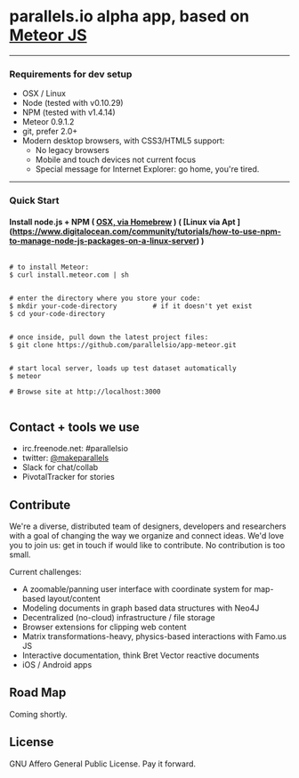 # parallels.io alpha app, based on [Meteor JS](http://www.meteor.com)
---  

### Requirements for dev setup

* OSX / Linux
* Node (tested with v0.10.29)
* NPM (tested with v1.4.14) 
* Meteor 0.9.1.2
* git, prefer 2.0+
* Modern desktop browsers, with CSS3/HTML5 support:
   * No legacy browsers
   * Mobile and touch devices not current focus
   * Special message for Internet Explorer: go home, you're tired.  

  
---  
### Quick Start  


#### Install node.js + NPM ( [OSX, via Homebrew](http://thechangelog.com/install-node-js-with-homebrew-on-os-x ) ) ( [Linux via Apt ] (https://www.digitalocean.com/community/tutorials/how-to-use-npm-to-manage-node-js-packages-on-a-linux-server) )




```

# to install Meteor:
$ curl install.meteor.com | sh

```

  
  


```

# enter the directory where you store your code:
$ mkdir your-code-directory         # if it doesn't yet exist
$ cd your-code-directory

```


```

# once inside, pull down the latest project files:
$ git clone https://github.com/parallelsio/app-meteor.git

```


```

# start local server, loads up test dataset automatically
$ meteor  

# Browse site at http://localhost:3000


```





## Contact + tools we use

* irc.freenode.net: #parallelsio
* twitter: [@makeparallels](http://www.twitter.com/makeparallels)
* Slack for chat/collab
* PivotalTracker for stories


## Contribute

We're a diverse, distributed team of designers, developers and researchers with a goal of changing the way we organize and connect ideas. We'd love you to join us: get in touch if would like to contribute. No contribution is too small.


Current challenges:

* A zoomable/panning user interface with coordinate system for map-based layout/content
* Modeling documents in graph based data structures with Neo4J
* Decentralized (no-cloud) infrastructure / file storage
* Browser extensions for clipping web content
* Matrix transformations-heavy, physics-based interactions with Famo.us JS
* Interactive documentation, think Bret Vector reactive documents
* iOS / Android apps


## Road Map

Coming shortly. 


## License

GNU Affero General Public License. Pay it forward.

